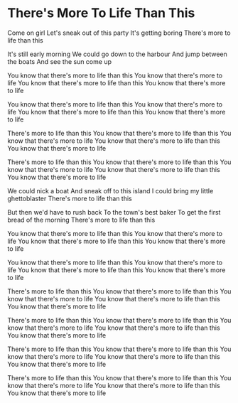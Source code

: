 # There's More To Life Than This

Come on girl
Let's sneak out of this party
It's getting boring
There's more to life than this

It's still early morning
We could go down to the harbour
And jump between the boats
And see the sun come up

You know that there's more to life than this
You know that there's more to life
You know that there's more to life than this
You know that there's more to life

You know that there's more to life than this
You know that there's more to life
You know that there's more to life than this
You know that there's more to life

There's more to life than this
You know that there's more to life than this
You know that there's more to life
You know that there's more to life than this
You know that there's more to life

There's more to life than this
You know that there's more to life than this
You know that there's more to life
You know that there's more to life than this
You know that there's more to life

We could nick a boat
And sneak off to this island
I could bring my little ghettoblaster
There's more to life than this

But then we'd have to rush back
To the town's best baker
To get the first bread of the morning
There's more to life than this

You know that there's more to life than this
You know that there's more to life
You know that there's more to life than this
You know that there's more to life

You know that there's more to life than this
You know that there's more to life
You know that there's more to life than this
You know that there's more to life

There's more to life than this
You know that there's more to life than this
You know that there's more to life
You know that there's more to life than this
You know that there's more to life

There's more to life than this
You know that there's more to life than this
You know that there's more to life
You know that there's more to life than this
You know that there's more to life

There's more to life than this
You know that there's more to life than this
You know that there's more to life
You know that there's more to life than this
You know that there's more to life

There's more to life than this
You know that there's more to life than this
You know that there's more to life
You know that there's more to life than this
You know that there's more to life
